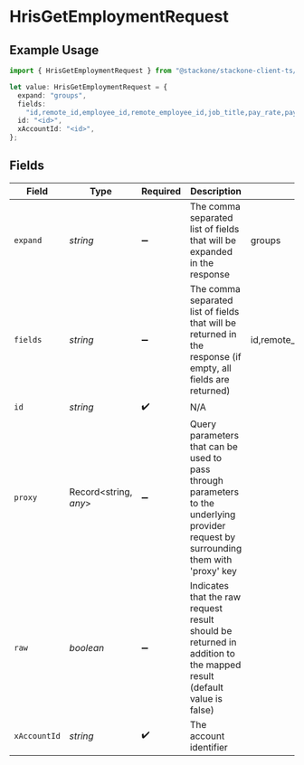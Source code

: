 # HrisGetEmploymentRequest

## Example Usage

```typescript
import { HrisGetEmploymentRequest } from "@stackone/stackone-client-ts/sdk/models/operations";

let value: HrisGetEmploymentRequest = {
  expand: "groups",
  fields:
    "id,remote_id,employee_id,remote_employee_id,job_title,pay_rate,pay_period,pay_frequency,pay_currency,effective_date,end_date,employment_type,employment_contract_type,change_reason,grade,work_time,payroll_code,fte,created_at,updated_at,start_date,active,department,team,cost_center,cost_centers,division,job,type,contract_type,manager",
  id: "<id>",
  xAccountId: "<id>",
};
```

## Fields

| Field                                                                                                                                                                                                                                                                                                                                         | Type                                                                                                                                                                                                                                                                                                                                          | Required                                                                                                                                                                                                                                                                                                                                      | Description                                                                                                                                                                                                                                                                                                                                   | Example                                                                                                                                                                                                                                                                                                                                       |
| --------------------------------------------------------------------------------------------------------------------------------------------------------------------------------------------------------------------------------------------------------------------------------------------------------------------------------------------- | --------------------------------------------------------------------------------------------------------------------------------------------------------------------------------------------------------------------------------------------------------------------------------------------------------------------------------------------- | --------------------------------------------------------------------------------------------------------------------------------------------------------------------------------------------------------------------------------------------------------------------------------------------------------------------------------------------- | --------------------------------------------------------------------------------------------------------------------------------------------------------------------------------------------------------------------------------------------------------------------------------------------------------------------------------------------- | --------------------------------------------------------------------------------------------------------------------------------------------------------------------------------------------------------------------------------------------------------------------------------------------------------------------------------------------- |
| `expand`                                                                                                                                                                                                                                                                                                                                      | *string*                                                                                                                                                                                                                                                                                                                                      | :heavy_minus_sign:                                                                                                                                                                                                                                                                                                                            | The comma separated list of fields that will be expanded in the response                                                                                                                                                                                                                                                                      | groups                                                                                                                                                                                                                                                                                                                                        |
| `fields`                                                                                                                                                                                                                                                                                                                                      | *string*                                                                                                                                                                                                                                                                                                                                      | :heavy_minus_sign:                                                                                                                                                                                                                                                                                                                            | The comma separated list of fields that will be returned in the response (if empty, all fields are returned)                                                                                                                                                                                                                                  | id,remote_id,employee_id,remote_employee_id,job_title,pay_rate,pay_period,pay_frequency,pay_currency,effective_date,end_date,employment_type,employment_contract_type,change_reason,grade,work_time,payroll_code,fte,created_at,updated_at,start_date,active,department,team,cost_center,cost_centers,division,job,type,contract_type,manager |
| `id`                                                                                                                                                                                                                                                                                                                                          | *string*                                                                                                                                                                                                                                                                                                                                      | :heavy_check_mark:                                                                                                                                                                                                                                                                                                                            | N/A                                                                                                                                                                                                                                                                                                                                           |                                                                                                                                                                                                                                                                                                                                               |
| `proxy`                                                                                                                                                                                                                                                                                                                                       | Record<string, *any*>                                                                                                                                                                                                                                                                                                                         | :heavy_minus_sign:                                                                                                                                                                                                                                                                                                                            | Query parameters that can be used to pass through parameters to the underlying provider request by surrounding them with 'proxy' key                                                                                                                                                                                                          |                                                                                                                                                                                                                                                                                                                                               |
| `raw`                                                                                                                                                                                                                                                                                                                                         | *boolean*                                                                                                                                                                                                                                                                                                                                     | :heavy_minus_sign:                                                                                                                                                                                                                                                                                                                            | Indicates that the raw request result should be returned in addition to the mapped result (default value is false)                                                                                                                                                                                                                            |                                                                                                                                                                                                                                                                                                                                               |
| `xAccountId`                                                                                                                                                                                                                                                                                                                                  | *string*                                                                                                                                                                                                                                                                                                                                      | :heavy_check_mark:                                                                                                                                                                                                                                                                                                                            | The account identifier                                                                                                                                                                                                                                                                                                                        |                                                                                                                                                                                                                                                                                                                                               |
